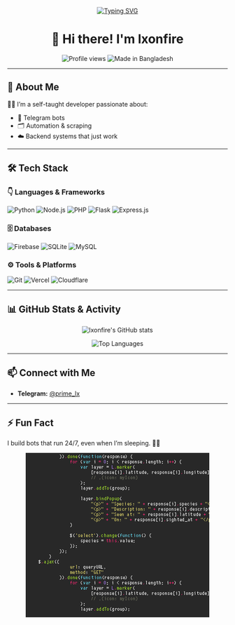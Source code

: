 <p align="center">
  <a href="https://github.com/lxbadboy">
    <img src="https://readme-typing-svg.herokuapp.com/?font=Neuton&size=25&color=30FF40&background=000000&center=true&vCenter=true&width=600&height=60&lines=𝙷𝙴𝙻𝙻𝙾%E2%80%83𝚆𝙾𝚁𝙻𝙳,%E2%80%83𝙸'𝙼%E2%80%83𝙻𝚇𝙱𝙰𝙳𝙱𝙾𝚈%E2%80%83𝙷𝙴𝚁𝙴;𝙸'𝙼%E2%80%83𝙽𝙾𝚃%E2%80%83𝙰%E2%80%83𝙱𝚁𝙰𝙽𝙳,%E2%80%83𝙹𝚄𝚂𝚃%E2%80%83𝙰%E2%80%83𝙽𝙾𝙾𝙱%E2%80%83𝙲𝙾𝙳𝙴𝚁;𝙹𝚄𝚂𝚃%E2%80%83𝙰%E2%80%83𝙳𝙴𝚅𝙻𝙾𝚅𝙴𝚁%E2%80%83𝙻𝙴𝙰𝚁𝙽𝙸𝙽𝙶%E2%80%83𝚆𝙸𝚃𝙷%E2%80%83𝚈𝙾𝚄;𝙶𝙾%E2%80%83𝚆𝙸𝚃𝙷%E2%80%83𝙼𝙴%E2%80%83𝙾𝙽%E2%80%83𝚃𝙷𝙸𝚂%E2%80%83𝙹𝙾𝚄𝚁𝙽𝙴𝚈;𝚁𝙴𝚂𝙿𝙴𝙲𝚃%E2%80%83𝚄𝚂;𝚃𝙷𝙸𝚂%E2%80%83𝙸𝚂%E2%80%83𝙼𝚈%E2%80%83𝚁𝙴𝙰𝙻%E2%80%83𝙶𝙸𝚃𝙷𝚄𝙱%E2%80%83𝙰𝙲𝙲𝙾𝚄𝙽𝚃;𝙿𝙻𝙴𝙰𝚂𝙴%E2%80%83𝙵𝙾𝙻𝙻𝙾𝚆%E2%80%83𝙼𝚈%E2%80%83𝙶𝙸𝚃𝙷𝚄𝙱;𝚃𝙷𝙰𝙽𝙺𝚂%E2%80%83𝚃𝙾%E2%80%83𝙰𝙻𝙻%E2%80%83𝙼𝚈%E2%80%83𝙵𝚁𝙸𝙴𝙽𝙳𝚂;𝙻𝙾𝚅𝙴%E2%80%83𝙵𝚁𝙾𝙼%E2%80%83𝙱𝙰𝙽𝙶𝙻𝙰𝙳𝙴𝚂𝙷%E2%80%83❤️" alt="Typing SVG">
  </a>
</p>

<h1 align="center">👋 Hi there! I'm lxonfire</h1>

<p align="center">
  <img src="https://komarev.com/ghpvc/?username=lxonfire&label=Profile%20views&color=0e75b6&style=flat" alt="Profile views" />
  <img src="https://img.shields.io/badge/MADE%20IN BANGLADESHI- PROGRAMMER-green?colorA=%23ff0000&colorB=%23017e40&style=flat-square" alt="Made in Bangladesh" />
</p>

---

## 🚀 About Me

👨‍💻 I’m a self-taught developer passionate about:
- 🤖 Telegram bots
- 🗂️ Automation & scraping
- ☁️ Backend systems that just work

---

## 🛠️ Tech Stack

### 👇 Languages & Frameworks

<p align="left">
  <img src="https://img.shields.io/badge/Python-3776AB?style=for-the-badge&logo=python&logoColor=white" alt="Python"/>
  <img src="https://img.shields.io/badge/Node.js-339933?style=for-the-badge&logo=node.js&logoColor=white" alt="Node.js"/>
  <img src="https://img.shields.io/badge/PHP-777BB4?style=for-the-badge&logo=php&logoColor=white" alt="PHP"/>
  <img src="https://img.shields.io/badge/Flask-000000?style=for-the-badge&logo=flask&logoColor=white" alt="Flask"/>
  <img src="https://img.shields.io/badge/Express.js-404D59?style=for-the-badge&logo=express&logoColor=white" alt="Express.js"/>
</p>

### 🗄️ Databases

<p align="left">
  <img src="https://img.shields.io/badge/Firebase-FFCA28?style=for-the-badge&logo=firebase&logoColor=black" alt="Firebase"/>
  <img src="https://img.shields.io/badge/SQLite-003B57?style=for-the-badge&logo=sqlite&logoColor=white" alt="SQLite"/>
  <img src="https://img.shields.io/badge/MySQL-4479A1?style=for-the-badge&logo=mysql&logoColor=white" alt="MySQL"/>
</p>

### ⚙️ Tools & Platforms

<p align="left">
  <img src="https://img.shields.io/badge/Git-F05032?style=for-the-badge&logo=git&logoColor=white" alt="Git"/>
  <img src="https://img.shields.io/badge/Vercel-000000?style=for-the-badge&logo=vercel&logoColor=white" alt="Vercel"/>
  <img src="https://img.shields.io/badge/Cloudflare-F38020?style=for-the-badge&logo=cloudflare&logoColor=white" alt="Cloudflare"/>
</p>

---

## 📊 GitHub Stats & Activity

<p align="center">
  <img src="https://github-readme-stats.vercel.app/api?username=lxonfire&show_icons=true&theme=radical" alt="lxonfire's GitHub stats" />
</p>

<p align="center">
  <img src="https://github-readme-stats.vercel.app/api/top-langs/?username=lxonfire&langs_count=8&layout=compact&theme=radical" alt="Top Languages" />
</p>



---

## 📫 Connect with Me

- **Telegram:** [@prime_lx](https://t.me/prime_lx)

---

## ⚡ Fun Fact

I build bots that run 24/7, even when I’m sleeping. 🤖💤


<!--
**lxonfire/lxonfire** is a ✨ _special_ ✨ repository because its `README.md` (this file) appears on your GitHub profile.

Here are some ideas to get you started:

- 🔭 I’m currently working on ...
- 🌱 I’m currently learning ...
- 👯 I’m looking to collaborate on ...
- 🤔 I’m looking for help with ...
- 💬 Ask me about ...
- 📫 How to reach me: ...
- 😄 Pronouns: ...
- ⚡ Fun fact: ...
-->
<p align="center">
  <img src="https://raw.githubusercontent.com/MRVIVEK-CODER/Decompiler/main/106824690-8dd73a00-66ad-11eb-89e2-53e13ac6f594.gif" alt="Animated Hacker GIF">
</p>
